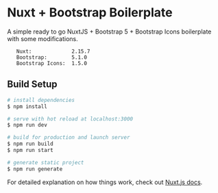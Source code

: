 # Nuxt + Bootstrap Boilerplate
A simple ready to go NuxtJS + Bootstrap 5 + Bootstrap Icons boilerplate with some modifications.

```
   Nuxt:             2.15.7
   Bootstrap:        5.1.0
   Bootstrap Icons:  1.5.0
```

## Build Setup

```bash
# install dependencies
$ npm install

# serve with hot reload at localhost:3000
$ npm run dev

# build for production and launch server
$ npm run build
$ npm run start

# generate static project
$ npm run generate
```

For detailed explanation on how things work, check out [Nuxt.js docs](https://nuxtjs.org).

